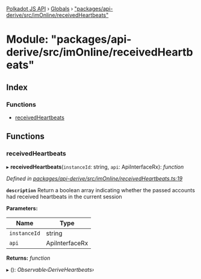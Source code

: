 [Polkadot JS API](../README.md) › [Globals](../globals.md) › ["packages/api-derive/src/imOnline/receivedHeartbeats"](_packages_api_derive_src_imonline_receivedheartbeats_.md)

# Module: "packages/api-derive/src/imOnline/receivedHeartbeats"

## Index

### Functions

* [receivedHeartbeats](_packages_api_derive_src_imonline_receivedheartbeats_.md#receivedheartbeats)

## Functions

###  receivedHeartbeats

▸ **receivedHeartbeats**(`instanceId`: string, `api`: ApiInterfaceRx): *function*

*Defined in [packages/api-derive/src/imOnline/receivedHeartbeats.ts:19](https://github.com/polkadot-js/api/blob/40899adf82/packages/api-derive/src/imOnline/receivedHeartbeats.ts#L19)*

**`description`** Return a boolean array indicating whether the passed accounts had received heartbeats in the current session

**Parameters:**

Name | Type |
------ | ------ |
`instanceId` | string |
`api` | ApiInterfaceRx |

**Returns:** *function*

▸ (): *Observable‹DeriveHeartbeats›*
